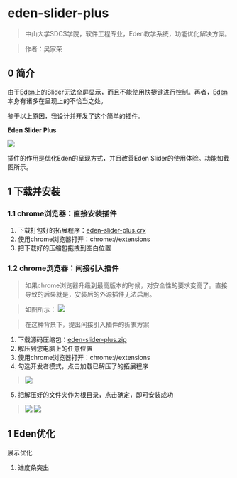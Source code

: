 # eden-slider-plus

> 中山大学SDCS学院，软件工程专业，Eden教学系统，功能优化解决方案。

> 作者：吴家荣

## 0 简介

由于[Eden](http://eden.sysu.edu.cn/)上的Slider无法全屏显示，而且不能使用快捷键进行控制。再者，[Eden](http://eden.sysu.edu.cn/)本身有诸多在呈现上的不恰当之处。

鉴于以上原因，我设计并开发了这个简单的插件。

**Eden Slider Plus**

![](http://ww1.sinaimg.cn/large/ed796d65jw1f1q2b8cuinj208v08j74u.jpg)

插件的作用是优化Eden的呈现方式，并且改善Eden Slider的使用体验。功能如截图所示。

## 1 下载并安装

### 1.1 chrome浏览器：直接安装插件

1. 下载打包好的拓展程序：[eden-slider-plus.crx](https://github.com/wujr5/eden-slider-plus/raw/master/eden-slider-plus.crx)
2. 使用chrome浏览器打开：chrome://extensions
3. 把下载好的压缩包拖拽到空白位置

### 1.2 chrome浏览器：间接引入插件

> 如果chrome浏览器升级到最高版本的时候，对安全性的要求变高了。直接导致的后果就是，安装后的外源插件无法启用。

> 如图所示：
> ![](http://ww4.sinaimg.cn/large/ed796d65jw1f1q2hyvfyuj20wc06pmy8.jpg)

> 在这种背景下，提出间接引入插件的折衷方案

1. 下载源码压缩包：[eden-slider-plus.zip](https://github.com/wujr5/eden-slider-plus/raw/master/eden-slider-plus.zip)
2. 解压到您电脑上的任意位置
3. 使用chrome浏览器打开：chrome://extensions
4. 勾选开发者模式，点击加载已解压了的拓展程序
> ![](http://ww4.sinaimg.cn/large/ed796d65jw1f1q2nhcn6ij20w903vaak.jpg)
5. 把解压好的文件夹作为根目录，点击确定，即可安装成功
> ![](http://ww4.sinaimg.cn/large/ed796d65jw1f1q2r3vqrhj20g90nkgo7.jpg)
> ![](http://ww3.sinaimg.cn/large/ed796d65jw1f1q2rq1a72j20vy07omyq.jpg)

## 1 Eden优化

展示优化

1. 进度条突出
 


